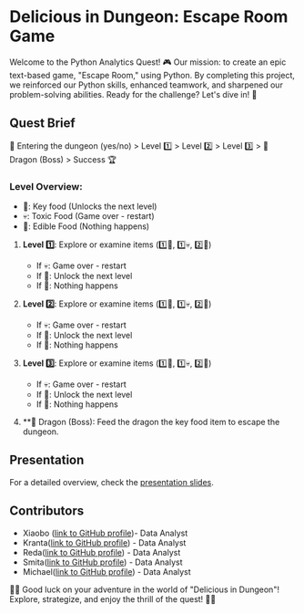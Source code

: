 # Delicious in Dungeon: Escape Room Game

Welcome to the Python Analytics Quest! 🎮 Our mission: to create an epic text-based game, "Escape Room," using Python. By completing this project, we reinforced our Python skills, enhanced teamwork, and sharpened our problem-solving abilities. Ready for the challenge? Let's dive in! 🚀

## Quest Brief
🏰 Entering the dungeon (yes/no) > Level 1️⃣ > Level 2️⃣ > Level 3️⃣ > 🐉 Dragon (Boss) > Success 🏆

### Level Overview:

- 🔑: Key food (Unlocks the next level)
- 💀: Toxic Food (Game over - restart)
- 🍗: Edible Food (Nothing happens)

1. **Level 1️⃣**: Explore or examine items (1️⃣🔑, 1️⃣💀, 2️⃣🍗)
   - If 💀: Game over - restart
   - If 🔑: Unlock the next level
   - If 🍗: Nothing happens

2. **Level 2️⃣**: Explore or examine items (1️⃣🔑, 1️⃣💀, 2️⃣🍗)
   - If 💀: Game over - restart
   - If 🔑: Unlock the next level
   - If 🍗: Nothing happens

3. **Level 3️⃣**: Explore or examine items (1️⃣🔑, 1️⃣💀, 2️⃣🍗)
   - If 💀: Game over - restart
   - If 🔑: Unlock the next level
   - If 🍗: Nothing happens

4. **🐉 Dragon (Boss): Feed the dragon the key food item to escape the dungeon.

## Presentation
For a detailed overview, check the [presentation slides](https://docs.google.com/presentation/d/1uukvpNNwX6-tdKJ2T-HxcvnL1N-v7FMbRb1MfbsXQJA/edit#slide=id.g2be405c8e65_0_126).

## Contributors
- Xiaobo ([link to GitHub profile](https://github.com/txiao9331))- Data Analyst
- Kranta([link to GitHub profile](https://github.com/krantagat)) - Data Analyst
- Reda([link to GitHub profile](https://github.com/reri013)) - Data Analyst
- Smita([link to GitHub profile](https://github.com/Smita401)) - Data Analyst
- Michael([link to GitHub profile](https://github.com/Mike578)) - Data Analyst

🍴🎲 Good luck on your adventure in the world of "Delicious in Dungeon"! Explore, strategize, and enjoy the thrill of the quest! 🚀🌟
